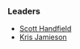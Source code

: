 ### Leaders

* [Scott Handfield](mailto:scott.handfield@owasp.org)
* [Kris Jamieson](mailto:kristopher.jamieson@owasp.org)
